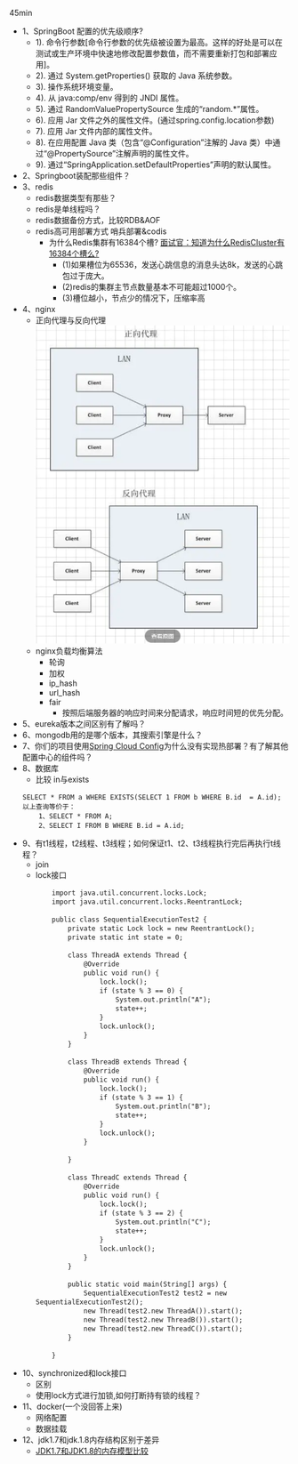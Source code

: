 45min

- 1、SpringBoot 配置的优先级顺序?
	- 1). 命令行参数[命令行参数的优先级被设置为最高。这样的好处是可以在测试或生产环境中快速地修改配置参数值，而不需要重新打包和部署应用]。
	- 2). 通过 System.getProperties() 获取的 Java 系统参数。
	- 3). 操作系统环境变量。
	- 4). 从 java:comp/env 得到的 JNDI 属性。
	- 5). 通过 RandomValuePropertySource 生成的“random.*”属性。
	- 6). 应用 Jar 文件之外的属性文件。(通过spring.config.location参数)
	- 7). 应用 Jar 文件内部的属性文件。
	- 8). 在应用配置 Java 类（包含“@Configuration”注解的 Java 类）中通过“@PropertySource”注解声明的属性文件。
	- 9). 通过“SpringApplication.setDefaultProperties”声明的默认属性。
- 2、Springboot装配那些组件？
- 3、redis
    - redis数据类型有那些？
    - redis是单线程吗？
    - redis数据备份方式，比较RDB&AOF
    - redis高可用部署方式 哨兵部署&codis
        - 为什么Redis集群有16384个槽? [面试官：知道为什么RedisCluster有16384个槽么?](https://mp.weixin.qq.com/s/1RHl6PTkaj4ubbolLm5soQ)
			- (1)如果槽位为65536，发送心跳信息的消息头达8k，发送的心跳包过于庞大。
			- (2)redis的集群主节点数量基本不可能超过1000个。
			- (3)槽位越小，节点少的情况下，压缩率高
- 4、nginx
	- 正向代理与反向代理
		![avatar](https://github.com/sanwancoder/images_repo/blob/master/images/%E6%AD%A3%E5%90%91%E4%BB%A3%E7%90%86%E4%B8%8E%E5%8F%8D%E5%90%91%E4%BB%A3%E7%90%86.png?raw=true)
	- nginx负载均衡算法
		- 轮询
		- 加权
		- ip_hash
		- url_hash
		- fair
			- 按照后端服务器的响应时间来分配请求，响应时间短的优先分配。
- 5、eureka版本之间区别有了解吗？
- 6、mongodb用的是哪个版本，其搜索引擎是什么？
- 7、你们的项目使用[Spring Cloud Config](https://cloud.spring.io/spring-cloud-config/reference/html/)为什么没有实现热部署？有了解其他配置中心的组件吗？
- 8、数据库
    - 比较 in与exists 
	```
	SELECT * FROM a WHERE EXISTS(SELECT 1 FROM b WHERE B.id  = A.id);
	以上查询等价于：
		1、SELECT * FROM A;
		2、SELECT I FROM B WHERE B.id = A.id;
	```
- 9、有t1线程，t2线程、t3线程；如何保证t1、t2、t3线程执行完后再执行t线程？
    - join
    - lock接口 
        ```	
			import java.util.concurrent.locks.Lock;
			import java.util.concurrent.locks.ReentrantLock;
			
			public class SequentialExecutionTest2 {
				private static Lock lock = new ReentrantLock();
				private static int state = 0;
			
				class ThreadA extends Thread {
					@Override
					public void run() {
						lock.lock();
						if (state % 3 == 0) {
							System.out.println("A");
							state++;
						}
						lock.unlock();
					}
				}
			
				class ThreadB extends Thread {
					@Override
					public void run() {
						lock.lock();
						if (state % 3 == 1) {
							System.out.println("B");
							state++;
						}
						lock.unlock();
					}
			
				}
			
				class ThreadC extends Thread {
					@Override
					public void run() {
						lock.lock();
						if (state % 3 == 2) {
							System.out.println("C");
							state++;
						}
						lock.unlock();
					}
				}
			
				public static void main(String[] args) {
					SequentialExecutionTest2 test2 = new SequentialExecutionTest2();
					new Thread(test2.new ThreadA()).start();
					new Thread(test2.new ThreadB()).start();
					new Thread(test2.new ThreadC()).start();
				}
			
			}
        ```
- 10、synchronized和lock接口
	- 区别
	- 使用lock方式进行加锁,如何打断持有锁的线程？
- 11、docker(一个没回答上来)
	- 网络配置
	- 数据挂载
- 12、jdk1.7和jdk.1.8内存结构区别于差异
	- [JDK1.7和JDK1.8的内存模型比较](https://blog.csdn.net/Hollake/article/details/92762180)